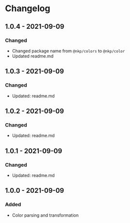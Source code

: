# Changelog

## 1.0.4 - 2021-09-09

### Changed

- Changed package name from `@nkp/colors` to `@nkp/color`
- Updated readme.md

## 1.0.3 - 2021-09-09

### Changed

- Updated: readme.md

## 1.0.2 - 2021-09-09

### Changed

- Updated: readme.md

## 1.0.1 - 2021-09-09

### Changed

- Updated: readme.md

## 1.0.0 - 2021-09-09

### Added

- Color parsing and transformation
